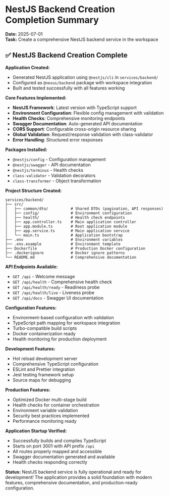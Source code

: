 # NestJS Backend Creation Completion Summary

**Date:** 2025-07-01  
**Task:** Create a comprehensive NestJS backend service in the workspace

## ✅ NestJS Backend Creation Complete

**Application Created:**

- Generated NestJS application using `@nestjs/cli` in `services/backend/`
- Configured as `@nexus/backend` package with workspace integration
- Built and tested successfully with all features working

**Core Features Implemented:**

- **NestJS Framework**: Latest version with TypeScript support
- **Environment Configuration**: Flexible config management with validation
- **Health Checks**: Comprehensive monitoring endpoints
- **Swagger Documentation**: Auto-generated API documentation
- **CORS Support**: Configurable cross-origin resource sharing
- **Global Validation**: Request/response validation with class-validator
- **Error Handling**: Structured error responses

**Packages Installed:**

- `@nestjs/config` - Configuration management
- `@nestjs/swagger` - API documentation
- `@nestjs/terminus` - Health checks
- `class-validator` - Validation decorators
- `class-transformer` - Object transformation

**Project Structure Created:**

```
services/backend/
├── src/
│   ├── common/dto/          # Shared DTOs (pagination, API responses)
│   ├── config/              # Environment configuration
│   ├── health/              # Health check endpoints
│   ├── app.controller.ts    # Main application controller
│   ├── app.module.ts        # Root application module
│   ├── app.service.ts       # Main application service
│   └── main.ts              # Application bootstrap
├── .env                     # Environment variables
├── .env.example             # Environment template
├── Dockerfile               # Production Docker configuration
├── .dockerignore            # Docker ignore patterns
└── README.md                # Comprehensive documentation
```

**API Endpoints Available:**

- `GET /api` - Welcome message
- `GET /api/health` - Comprehensive health check
- `GET /api/health/ready` - Readiness probe
- `GET /api/health/live` - Liveness probe
- `GET /api/docs` - Swagger UI documentation

**Configuration Features:**

- Environment-based configuration with validation
- TypeScript path mapping for workspace integration
- Turbo-compatible build scripts
- Docker containerization ready
- Health monitoring for production deployment

**Development Features:**

- Hot reload development server
- Comprehensive TypeScript configuration
- ESLint and Prettier integration
- Jest testing framework setup
- Source maps for debugging

**Production Features:**

- Optimized Docker multi-stage build
- Health checks for container orchestration
- Environment variable validation
- Security best practices implemented
- Performance monitoring ready

**Application Startup Verified:**

- Successfully builds and compiles TypeScript
- Starts on port 3001 with API prefix `/api`
- All routes properly mapped and accessible
- Swagger documentation generated and available
- Health checks responding correctly

**Status:** NestJS backend service is fully operational and ready for
development! The application provides a solid foundation with modern features,
comprehensive documentation, and production-ready configuration.
